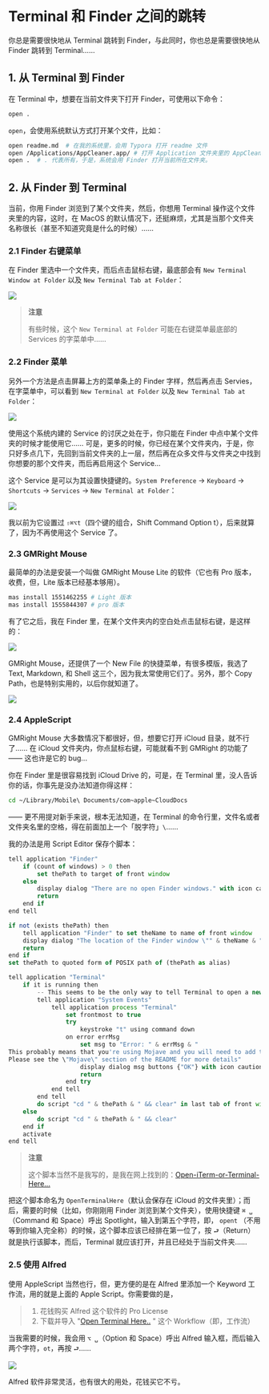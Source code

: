 # Terminal 和 Finder 之间的跳转

你总是需要很快地从 Terminal 跳转到 Finder，与此同时，你也总是需要很快地从 Finder 跳转到 Terminal……

## 1. 从 Terminal 到 Finder

在 Terminal 中，想要在当前文件夹下打开 Finder，可使用以下命令：

```bash
open .
```

`open`，会使用系统默认方式打开某个文件，比如：

```bash
open readme.md 	# 在我的系统里，会用 Typora 打开 readme 文件
open /Applications/AppCleaner.app/ # 打开 Application 文件夹里的 AppCleaner.app 程序
open .	# . 代表所有，于是，系统会用 Finder 打开当前所在文件夹。
```

## 2. 从 Finder 到 Terminal

当前，你用 Finder 浏览到了某个文件夹，然后，你想用 Terminal 操作这个文件夹里的内容，这时，在 MacOS 的默认情况下，还挺麻烦，尤其是当那个文件夹名称很长（甚至不知道究竟是什么的时候）…… 

### 2.1 Finder 右键菜单

在 Finder 里选中一个文件夹，而后点击鼠标右键，最底部会有 `New Terminal Window at Folder`  以及 `New Terminal Tab at Folder`：

![](images/finder-context-menu.png)

> **注意**
>
>  有些时候，这个 `New Terminal at Folder` 可能在右键菜单最底部的 Services 的字菜单中……

### 2.2 Finder 菜单

另外一个方法是点击屏幕上方的菜单条上的 Finder 字样，然后再点击 Servies，在字菜单中，可以看到 `New Terminal at Folder` 以及 `New Terminal Tab at Folder`：

![](images/finder-Services-from-menu.png)

使用这个系统内建的 Service 的讨厌之处在于，你只能在 Finder 中点中某个文件夹的时候才能使用它…… 可是，更多的时候，你已经在某个文件夹内，于是，你只好多点几下，先回到当前文件夹的上一层，然后再在众多文件与文件夹之中找到你想要的那个文件夹，而后再启用这个 Service...

这个 Service 是可以为其设置快捷键的。`System Preference` → `Keyboard` → `Shortcuts` → `Services` → `New Terminal at Folder`：

![](images/shortcut-new-terminal.png)

我以前为它设置过 `⇧⌘⌥t`（四个键的组合，Shift Command Option t），后来就算了，因为不再使用这个 Service 了。

### 2.3 GMRight Mouse 

最简单的办法是安装一个叫做 GMRight Mouse Lite 的软件（它也有 Pro 版本，收费，但，Lite 版本已经基本够用）。

```bash
mas install 1551462255 # Light 版本
mas install 1555844307 # pro 版本
```

有了它之后，我在 Finder 里，在某个文件夹内的空白处点击鼠标右键，是这样的：

![](images/gmright-pro.png)

GMRight Mouse，还提供了一个 New File 的快捷菜单，有很多模版，我选了 Text, Markdown, 和 Shell 这三个，因为我太常使用它们了。另外，那个 Copy Path，也是特别实用的，以后你就知道了。

![](images/GMright-New-File.png)

### 2.4 AppleScript

GMRight Mouse 大多数情况下都很好，但，想要它打开 iCloud 目录，就不行了……  在 iCloud 文件夹内，你点鼠标右键，可能就看不到 GMRight 的功能了 —— 这也许是它的 bug...

你在 Finder 里是很容易找到 iCloud Drive 的，可是，在 Terminal 里，没人告诉你的话，你事先是没办法知道你得这样：

```bash
cd ~/Library/Mobile\ Documents/com~apple~CloudDocs
```

—— 更不用提对新手来说，根本无法知道，在 Terminal 的命令行里，文件名或者文件夹名里的空格，得在前面加上一个「脱字符」`\`……

我的办法是用 Script Editor 保存个脚本：

```js
tell application "Finder"
	if (count of windows) > 0 then
		set thePath to target of front window
	else
		display dialog "There are no open Finder windows." with icon caution buttons {"OK"} with title "Open Terminal Here..."
		return
	end if
end tell

if not (exists thePath) then
	tell application "Finder" to set theName to name of front window
	display dialog "The location of the Finder window \"" & theName & "\" is not a real location (e.g. smart folder, search, network, trash, etc) and cannot opened in Terminal." with icon caution buttons {"OK"} with title "Open Terminal Here..."
	return
end if
set thePath to quoted form of POSIX path of (thePath as alias)

tell application "Terminal"
	if it is running then
		-- This seems to be the only way to tell Terminal to open a new tab
		tell application "System Events"
			tell application process "Terminal"
				set frontmost to true
				try
					keystroke "t" using command down
				on error errMsg
					set msg to "Error: " & errMsg & "
This probably means that you're using Mojave and you will need to add this app to the \"Accessibility\" section in the \"Privacy\" tab of the \"Security & Privacy\" System Preferences.
Please see the \"Mojave\" section of the README for more details"
					display dialog msg buttons {"OK"} with icon caution with title "Open Terminal Here..."
					return
				end try
			end tell
		end tell
		do script "cd " & thePath & " && clear" in last tab of front window
	else
		do script "cd " & thePath & " && clear"
	end if
	activate
end tell
```

> **注意**
>
> 这个脚本当然不是我写的，是我在网上找到的：[Open-iTerm-or-Terminal-Here...](https://github.com/rkanter/Open-iTerm-or-Terminal-Here.../blob/master/applescripts/Terminal.applescript)

把这个脚本命名为 `OpenTerminalHere`（默认会保存在 iCloud 的文件夹里）；而后，需要的时候（比如，你刚刚用 Finder 浏览到某个文件夹），使用快捷键 `⌘ ␣`（Command 和 Space）呼出 Spotlight，输入到第五个字符，即， `opent` （不用等到你输入完全称）的时候，这个脚本应该已经排在第一位了，按 `⮐`（Return）就是执行该脚本，而后，Terminal 就应该打开，并且已经处于当前文件夹……

### 2.5 使用 Alfred

使用 AppleScript 当然也行，但，更方便的是在 Alfred 里添加一个 Keyword 工作流，用的就是上面的 Apple Script。你需要做的是，

> 1. 花钱购买 Alfred 这个软件的 Pro License
> 2. 下载并导入 "[Open Terminal Here..](https://github.com/xiaolai/apple-computer-literacy/blob/main/files/Open%20Terminal%20Here....alfredworkflow?raw=true) " 这个 Workflow（即，工作流）

当我需要的时候，我会用 `⌥ ␣`（Option 和 Space）呼出 Alfred 输入框，而后输入两个字符，`ot`，再按 `⮐`……

![](images/alfred-ot.png)

Alfred 软件非常灵活，也有很大的用处，花钱买它不亏。

